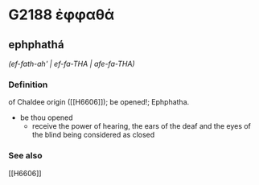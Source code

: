 # G2188 ἐφφαθά

## ephphathá

_(ef-fath-ah' | ef-fa-THA | afe-fa-THA)_

### Definition

of Chaldee origin ([[H6606]]); be opened!; Ephphatha.

- be thou opened
  - receive the power of hearing, the ears of the deaf and the eyes of the blind being considered as closed

### See also

[[H6606]]

